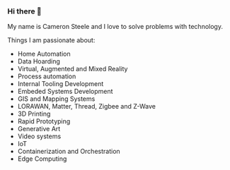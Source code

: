 ### Hi there 👋

My name is Cameron Steele and I love to solve problems with technology.

Things I am passionate about:

- Home Automation
- Data Hoarding
- Virtual, Augmented and Mixed Reality
- Process automation
- Internal Tooling Development
- Embeded Systems Development
- GIS and Mapping Systems
- LORAWAN, Matter, Thread, Zigbee and Z-Wave
- 3D Printing
- Rapid Prototyping
- Generative Art
- Video systems
- IoT
- Containerization and Orchestration
- Edge Computing
